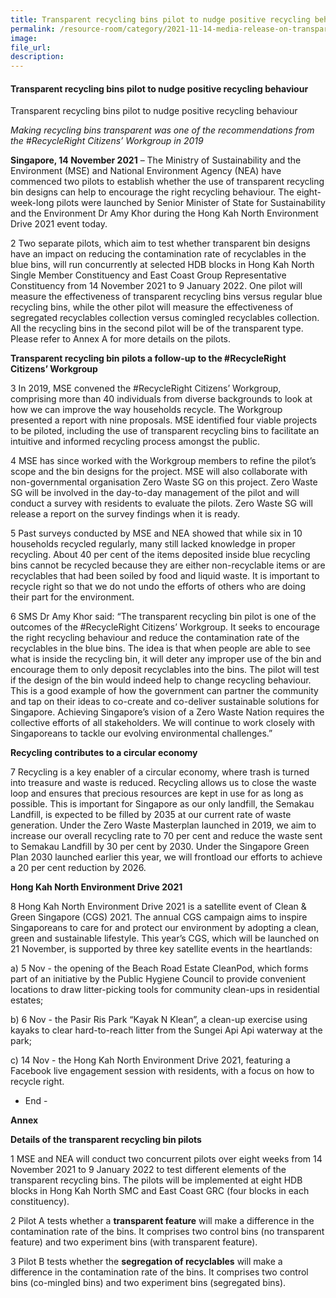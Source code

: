 ```yaml
---  
title: Transparent recycling bins pilot to nudge positive recycling behaviour  
permalink: /resource-room/category/2021-11-14-media-release-on-transparent-recycling-bins-pilot/ 
image:  
file_url:  
description:  
---  
```


####  Transparent recycling bins pilot to nudge positive recycling behaviour

Transparent recycling bins pilot to nudge positive recycling behaviour

*Making recycling bins transparent was one of the recommendations from the #RecycleRight Citizens’ Workgroup in 2019*

**Singapore, 14 November 2021** – The Ministry of Sustainability and the Environment (MSE) and National Environment Agency (NEA) have commenced two pilots to establish whether the use of transparent recycling bin designs can help to encourage the right recycling behaviour. The eight-week-long pilots were launched by Senior Minister of State for Sustainability and the Environment Dr Amy Khor during the Hong Kah North Environment Drive 2021 event today. 

2 Two separate pilots, which aim to test whether transparent bin designs have an impact on reducing the contamination rate of recyclables in the blue bins, will run concurrently at selected HDB blocks in Hong Kah North Single Member Constituency and East Coast Group Representative Constituency from 14 November 2021 to 9 January 2022. One pilot will measure the effectiveness of transparent recycling bins versus regular blue recycling bins, while the other pilot will measure the effectiveness of segregated recyclables collection versus comingled recyclables collection. All the recycling bins in the second pilot will be of the transparent type. Please refer to Annex A for more details on the pilots. 

**Transparent recycling bin pilots a follow-up to the #RecycleRight Citizens’ Workgroup**

3 In 2019, MSE convened the #RecycleRight Citizens’ Workgroup, comprising more than 40 individuals from diverse backgrounds to look at how we can improve the way households recycle. The Workgroup presented a report with nine proposals. MSE identified four viable projects to be piloted, including the use of transparent recycling bins to facilitate an intuitive and informed recycling process amongst the public.

4 MSE has since worked with the Workgroup members to refine the pilot’s scope and the bin designs for the project. MSE will also collaborate with non-governmental organisation Zero Waste SG on this project. Zero Waste SG will be involved in the day-to-day management of the pilot and will conduct a survey with residents to evaluate the pilots. Zero Waste SG will release a report on the survey findings when it is ready. 

5 Past surveys conducted by MSE and NEA showed that while six in 10 households recycled regularly, many still lacked knowledge in proper recycling. About 40 per cent of the items deposited inside blue recycling bins cannot be recycled because they are either non-recyclable items or are recyclables that had been soiled by food and liquid waste. It is important to recycle right so that we do not undo the efforts of others who are doing their part for the environment. 

6 SMS Dr Amy Khor said: “The transparent recycling bin pilot is one of the outcomes of the #RecycleRight Citizens’ Workgroup. It seeks to encourage the right recycling behaviour and reduce the contamination rate of the recyclables in the blue bins. The idea is that when people are able to see what is inside the recycling bin, it will deter any improper use of the bin and encourage them to only deposit recyclables into the bins. The pilot will test if the design of the bin would indeed help to change recycling behaviour. This is a good example of how the government can partner the community and tap on their ideas to co-create and co-deliver sustainable solutions for Singapore. Achieving Singapore’s vision of a Zero Waste Nation requires the collective efforts of all stakeholders. We will continue to work closely with Singaporeans to tackle our evolving environmental challenges.”

**Recycling contributes to a circular economy**

7 Recycling is a key enabler of a circular economy, where trash is turned into treasure and waste is reduced. Recycling allows us to close the waste loop and ensures that precious resources are kept in use for as long as possible. This is important for Singapore as our only landfill, the Semakau Landfill, is expected to be filled by 2035 at our current rate of waste generation. Under the Zero Waste Masterplan launched in 2019, we aim to increase our overall recycling rate to 70 per cent and reduce the waste sent to Semakau Landfill by 30 per cent by 2030. Under the Singapore Green Plan 2030 launched earlier this year, we will frontload our efforts to achieve a 20 per cent reduction by 2026. 

**Hong Kah North Environment Drive 2021**

8 Hong Kah North Environment Drive 2021 is a satellite event of Clean & Green Singapore (CGS) 2021. The annual CGS campaign aims to inspire Singaporeans to care for and protect our environment by adopting a clean, green and sustainable lifestyle. This year’s CGS, which will be launched on 21 November, is supported by three key satellite events in the heartlands:

a) 5 Nov - the opening of the Beach Road Estate CleanPod, which forms part of an initiative by the Public Hygiene Council to provide convenient locations to draw litter-picking tools for community clean-ups in residential estates;

b) 6 Nov - the Pasir Ris Park “Kayak N Klean”, a clean-up exercise using kayaks to clear hard-to-reach litter from the Sungei Api Api waterway at the park;

c) 14 Nov - the Hong Kah North Environment Drive 2021, featuring a Facebook live engagement session with residents, with a focus on how to recycle right. 

- End -

**Annex**

**Details of the transparent recycling bin pilots**

1 MSE and NEA will conduct two concurrent pilots over eight weeks from 14 November 2021 to 9 January 2022 to test different elements of the transparent recycling bins. The pilots will be implemented at eight HDB blocks in Hong Kah North SMC and East Coast GRC (four blocks in each constituency).

2 Pilot A tests whether a **transparent feature** will make a difference in the contamination rate of the bins. It comprises two control bins (no transparent feature) and two experiment bins (with transparent feature). 

3 Pilot B tests whether the **segregation of recyclables** will make a difference in the contamination rate of the bins. It comprises two control bins (co-mingled bins) and two experiment bins (segregated bins). 

